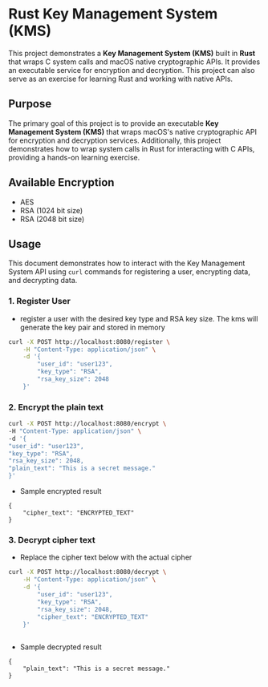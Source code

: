 # Rust Key Management System (KMS)

This project demonstrates a **Key Management System (KMS)** built in **Rust** that wraps C system calls and macOS native cryptographic APIs. It provides an executable service for encryption and decryption. This project can also serve as an exercise for learning Rust and working with native APIs.

## Purpose

The primary goal of this project is to provide an executable **Key Management System (KMS)** that wraps macOS's native cryptographic API for encryption and decryption services. Additionally, this project demonstrates how to wrap system calls in Rust for interacting with C APIs, providing a hands-on learning exercise.

## Available Encryption
- AES
- RSA (1024 bit size)
- RSA (2048 bit size)

## Usage

This document demonstrates how to interact with the Key Management System API using `curl` commands for registering a user, encrypting data, and decrypting data.

### 1. Register User

- register a user with the desired key type and RSA key size. The kms will generate the key pair and stored in memory

```bash
curl -X POST http://localhost:8080/register \
    -H "Content-Type: application/json" \
    -d '{
        "user_id": "user123",
        "key_type": "RSA",
        "rsa_key_size": 2048
    }'
```

### 2. Encrypt the plain text
```bash
curl -X POST http://localhost:8080/encrypt \
-H "Content-Type: application/json" \
-d '{
"user_id": "user123",
"key_type": "RSA",
"rsa_key_size": 2048,
"plain_text": "This is a secret message."
}'
```

- Sample encrypted result
```
{
    "cipher_text": "ENCRYPTED_TEXT"
}
```

### 3. Decrypt cipher text 
- Replace the cipher text below with the actual cipher
```bash
curl -X POST http://localhost:8080/decrypt \
    -H "Content-Type: application/json" \
    -d '{
        "user_id": "user123",
        "key_type": "RSA",
        "rsa_key_size": 2048,
        "cipher_text": "ENCRYPTED_TEXT"
    }'
 
```
- Sample decrypted result
```
{
    "plain_text": "This is a secret message."
}
```

